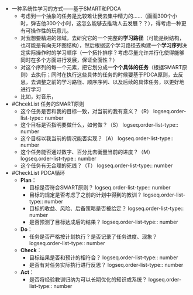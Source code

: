 - 一种系统性学习的方式——基于SMART和PDCA
	- 考虑到一个抽象的任务是比较难让我去集中精力的……（画画300个小时，弹吉他300个小时，这怎么能够去推动人去发展？？），得考虑一种更有可操作性的玩意儿。
	- 对我想要精进的领域，去研究它的一个完整的**学习路径**（可能是树结构，也可能是有向无环图结构），然后根据这个学习路径去构建一个**学习序列**决定实际操作时的学习顺序（一个拓扑排序？考虑尽量允许并行化使得能够同时在多个方面进行发展，保证全面性？）
	- 对这个序列的每一个元素，把它划分成**一个个具体的任务**（根据SMART原则）去执行；同时在执行这些具体的任务的时候要基于PDCA原则，去反思，去调整之前的学习路径、顺序序列、以及后续的具体任务，以更好地进行学习
	- 比如，对音乐，
- #ChcekList 任务的SMART原则
	- 这个任务是否和我的目标一致，对当前的我有意义？（R）
	  logseq.order-list-type:: number
	- 这个目标是否指明要做什么，如何做？（S）
	  logseq.order-list-type:: number
	- 这个目标以我当前的情况能否实现？（A）
	  logseq.order-list-type:: number
	- 这个任务能否通过数字、百分比去衡量当前的进度？（M）
	  logseq.order-list-type:: number
	- 这个任务有无合理的死线？（T）
	  logseq.order-list-type:: number
- #CheckList PDCA循环
	- **Plan**：
		- 目标是否符合SMART原则？
		  logseq.order-list-type:: number
		- 目标的规定是否考虑了之前的计划中得到的教训？
		  logseq.order-list-type:: number
		- 目标的收益、风险、后备策略是否被给定？
		  logseq.order-list-type:: number
		- 是否预测了目标达成后的结果？
		  logseq.order-list-type:: number
	- **Do**：
		- 任务是否严格按计划执行？是否记录了任务进度、现象？
		  logseq.order-list-type:: number
	- **Check**：
		- 目标结果是否和预计的相符合？
		  logseq.order-list-type:: number
		- 是否有对任务实际执行进行反思？
		  logseq.order-list-type:: number
	- **Act**：
		- 是否将经验教训归纳为可以长期优化的知识或系统？
		  logseq.order-list-type:: number